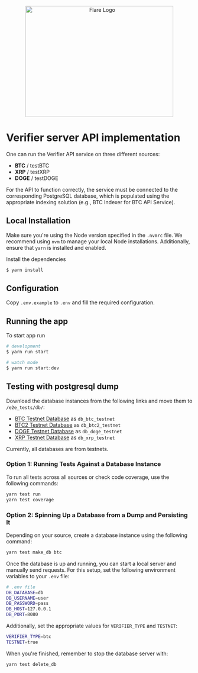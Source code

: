 <p align="center">
  <a href="https://flare.network/" target="blank"><img src="https://flare.network/wp-content/uploads/Artboard-1-1.svg" width="400" height="300" alt="Flare Logo" /></a>
</p>

# Verifier server API implementation

One can run the Verifier API service on three different sources:

- **BTC** / testBTC
- **XRP** / testXRP
- **DOGE** / testDOGE

For the API to function correctly, the service must be connected to the corresponding PostgreSQL database, which is populated using the appropriate indexing solution (e.g., BTC Indexer for BTC API Service).

## Local Installation

Make sure you're using the Node version specified in the `.nvmrc` file. We recommend using `nvm` to manage your local Node installations. Additionally, ensure that `yarn` is installed and enabled.

Install the dependencies

```bash
$ yarn install
```

## Configuration

Copy `.env.example` to `.env` and fill the required configuration.

## Running the app

To start app run

```bash
# development
$ yarn run start

# watch mode
$ yarn run start:dev
```

## Testing with postgresql dump

Download the database instances from the following links and move them to `/e2e_tests/db/`:

- [BTC Testnet Database](https://githubstatic.flare.center/db_btc_testnet) as `db_btc_testnet`
- [BTC2 Testnet Database](https://githubstatic.flare.center/db_btc2_testnet) as `db_btc2_testnet`
- [DOGE Testnet Database](https://githubstatic.flare.center/db_doge_testnet) as `db_doge_testnet`
- [XRP Testnet Database](https://githubstatic.flare.center/db_xrp_testnet) as `db_xrp_testnet`

Currently, all databases are from testnets.

### Option 1: Running Tests Against a Database Instance

To run all tests across all sources or check code coverage, use the following commands:

```bash
yarn test run
yarn test coverage
```

### Option 2: Spinning Up a Database from a Dump and Persisting It

Depending on your source, create a database instance using the following command:

```bash
yarn test make_db btc
```

Once the database is up and running, you can start a local server and manually send requests. For this setup, set the following environment variables to your `.env` file:

```bash
# .env file
DB_DATABASE=db
DB_USERNAME=user
DB_PASSWORD=pass
DB_HOST=127.0.0.1
DB_PORT=8080
```

Additionally, set the appropriate values for `VERIFIER_TYPE` and `TESTNET`:

```bash
VERIFIER_TYPE=btc
TESTNET=true
```

When you're finished, remember to stop the database server with:

```bash
yarn test delete_db
```
